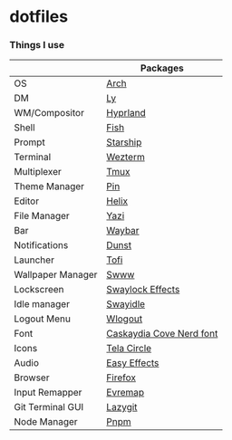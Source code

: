 # dotfiles

### Things I use

|                   | Packages                                                             |
| ----------------- | -------------------------------------------------------------------- |
| OS                | [Arch](https://archlinux.org/)                                       |
| DM                | [Ly](https://github.com/fairyglade/ly)                               |
| WM/Compositor     | [Hyprland](https://hyprland.org/)                                    |
| Shell             | [Fish](https://fishshell.com/)                                       |
| Prompt            | [Starship](https://starship.rs/)                                     |
| Terminal          | [Wezterm](https://wezfurlong.org/wezterm/)                           |
| Multiplexer       | [Tmux](https://github.com/tmux/tmux)                                 |
| Theme Manager     | [Pin](https://github.com/ClaraSmyth/pin)                             |
| Editor            | [Helix](https://helix-editor.com/)                                   |
| File Manager      | [Yazi](https://github.com/sxyazi/yazi)                               |
| Bar               | [Waybar](https://github.com/Alexays/Waybar)                          |
| Notifications     | [Dunst](https://github.com/dunst-project/dunst)                      |
| Launcher          | [Tofi](https://github.com/philj56/tofi)                              |
| Wallpaper Manager | [Swww](https://github.com/Horus645/swww)                             |
| Lockscreen        | [Swaylock Effects](https://github.com/mortie/swaylock-effects)       |
| Idle manager      | [Swayidle](https://github.com/swaywm/swayidle)                       |
| Logout Menu       | [Wlogout](https://github.com/ArtsyMacaw/wlogout)                     |
| Font              | [Caskaydia Cove Nerd font](https://www.nerdfonts.com/font-downloads) |
| Icons             | [Tela Circle](https://github.com/vinceliuice/Tela-circle-icon-theme) |
| Audio             | [Easy Effects](https://github.com/wwmm/easyeffects)                  |
| Browser           | [Firefox](https://mozilla.org/)                                      |
| Input Remapper    | [Evremap](https://github.com/wez/evremap)                            |
| Git Terminal GUI  | [Lazygit](https://github.com/jesseduffield/lazygit)                  |
| Node Manager      | [Pnpm](https://pnpm.io/)                                             |
